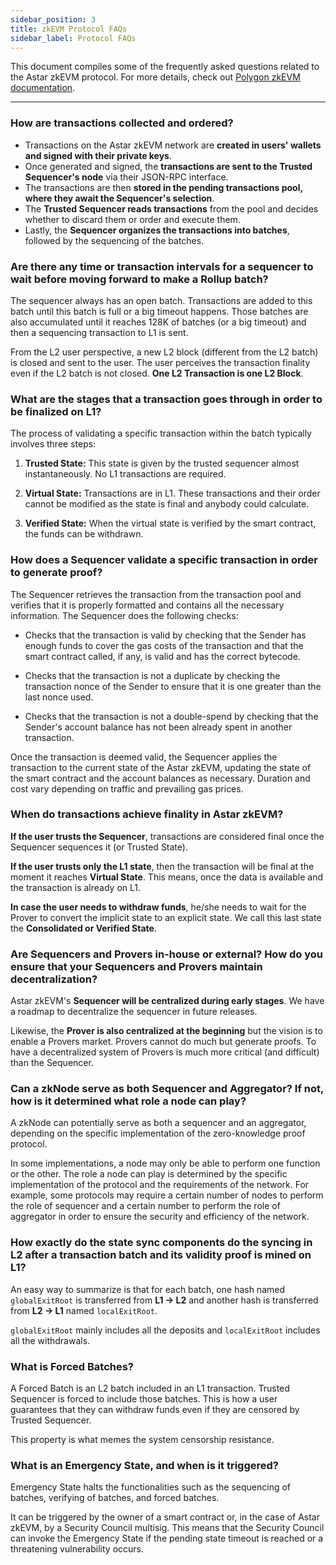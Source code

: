 ```yaml
---
sidebar_position: 3
title: zkEVM Protocol FAQs
sidebar_label: Protocol FAQs
---
```

This document compiles some of the frequently asked questions related to the Astar zkEVM protocol. For more details, check out [Polygon zkEVM documentation](https://wiki.polygon.technology/docs/category/zkevm-protocol/).

---

### How are transactions collected and ordered?

- Transactions on the Astar zkEVM network are **created in users' wallets and signed with their private keys**.
- Once generated and signed, the **transactions are sent to the Trusted Sequencer's node** via their JSON-RPC interface. 
- The transactions are then **stored in the pending transactions pool, where they await the Sequencer's selection**.
- The **Trusted Sequencer reads transactions** from the pool and decides whether to discard them or order and execute them.
- Lastly, the **Sequencer organizes the transactions into batches**, followed by the sequencing of the batches.

### Are there any time or transaction intervals for a sequencer to wait before moving forward to make a Rollup batch?

The sequencer always has an open batch. Transactions are added to this batch until this batch is full or a big timeout happens. Those batches are also accumulated until it reaches 128K of batches (or a big timeout) and then a sequencing transaction to L1 is sent.

From the L2 user perspective, a new L2 block (different from the L2 batch) is closed and sent to the user. The user perceives the transaction finality even if the L2 batch is not closed. **One L2 Transaction is one L2 Block**.

### What are the stages that a transaction goes through in order to be finalized on L1?

The process of validating a specific transaction within the batch typically involves three steps:

1. **Trusted State:** This state is given by the trusted sequencer almost instantaneously. No L1 transactions are required.

2. **Virtual State:** Transactions are in L1. These transactions and their order cannot be modified as the state is final and anybody could calculate. 

3. **Verified State:** When the virtual state is verified by the smart contract, the funds can be withdrawn.

### How does a Sequencer validate a specific transaction in order to generate proof?

The Sequencer retrieves the transaction from the transaction pool and verifies that it is properly formatted and contains all the necessary information. The Sequencer does the following checks:

- Checks that the transaction is valid by checking that the Sender has enough funds to cover the gas costs of the transaction and that the smart contract called, if any, is valid and has the correct bytecode.

- Checks that the transaction is not a duplicate by checking the transaction nonce of the Sender to ensure that it is one greater than the last nonce used.

- Checks that the transaction is not a double-spend by checking that the Sender's account balance has not been already spent in another transaction.

Once the transaction is deemed valid, the Sequencer applies the transaction to the current state of the Astar zkEVM, updating the state of the smart contract and the account balances as necessary. Duration and cost vary depending on traffic and prevailing gas prices.

### When do transactions achieve finality in Astar zkEVM?

**If the user trusts the Sequencer**, transactions are considered final once the Sequencer sequences it (or Trusted State).

**If the user trusts only the L1 state**, then the transaction will be final at the moment it reaches **Virtual State**. This means, once the data is available and the transaction is already on L1.

**In case the user needs to withdraw funds**, he/she needs to wait for the Prover to convert the implicit state to an explicit state. We call this last state the **Consolidated or Verified State**.

### Are Sequencers and Provers in-house or external? How do you ensure that your Sequencers and Provers maintain decentralization?

Astar zkEVM's **Sequencer will be centralized during early stages**. We have a roadmap to decentralize the sequencer in future releases.

Likewise, the **Prover is also centralized at the beginning** but the vision is to enable a Provers market. Provers cannot do much but generate proofs. To have a decentralized system of Provers is much more critical (and difficult) than the Sequencer.

### Can a zkNode serve as both Sequencer and Aggregator? If not, how is it determined what role a node can play?

A zkNode can potentially serve as both a sequencer and an aggregator, depending on the specific implementation of the zero-knowledge proof protocol.

In some implementations, a node may only be able to perform one function or the other. The role a node can play is determined by the specific implementation of the protocol and the requirements of the network. For example, some protocols may require a certain number of nodes to perform the role of sequencer and a certain number to perform the role of aggregator in order to ensure the security and efficiency of the network.

### How exactly do the state sync components do the syncing in L2 after a transaction batch and its validity proof is mined on L1?

An easy way to summarize is that for each batch, one hash named `globalExitRoot` is transferred from **L1 &rarr; L2** and another hash is transferred from **L2 &rarr; L1** named `localExitRoot`.

`globalExitRoot` mainly includes all the deposits and `localExitRoot` includes all the withdrawals.

### What is Forced Batches?

A Forced Batch is an L2 batch included in an L1 transaction. Trusted Sequencer is forced to include those batches. This is how a user guarantees that they can withdraw funds even if they are censored by Trusted Sequencer.

This property is what memes the system censorship resistance.

### What is an Emergency State, and when is it triggered? 

Emergency State halts the functionalities such as the sequencing of batches, verifying of batches, and forced batches.

It can be triggered by the owner of a smart contract or, in the case of Astar zkEVM, by a Security Council multisig. This means that the Security Council can invoke the Emergency State if the pending state timeout is reached or a threatening vulnerability occurs.

